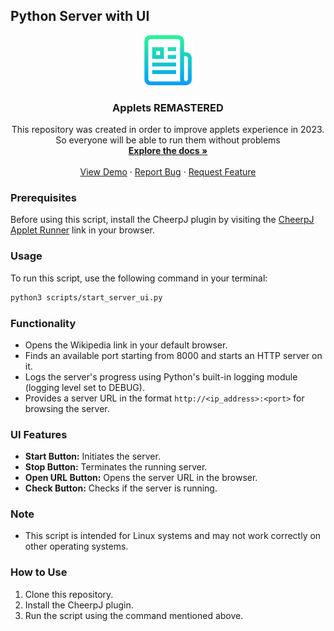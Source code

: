 ## Python Server with UI

<div align="center">
  <a href="https://github.com/project-gecko-legacy">
    <img src=".github/img/logo.png" alt="Logo" width="80" height="80">
  </a>
  <h3 align="center">Applets REMASTERED</h3>

  <p align="center">
    This repository was created in order to improve applets experience in 2023. So everyone will be able to run them without problems
    <br />
    <a href="https://github.com/geugenm/modern-lab-comp-applets/tree/master/Docs"><strong>Explore the docs »</strong></a>
    <br />
    <br />
    <a href="https://www.acsu.buffalo.edu/~wie/applet/diffusion/diffusion.html">View Demo</a>
    ·
    <a href="https://github.com/geugenm/modern-lab-comp-applets/issues">Report Bug</a>
    ·
    <a href="https://github.com/geugenm/modern-lab-comp-applets/issues">Request Feature</a>
  </p>
</div>


### Prerequisites
Before using this script, install the CheerpJ plugin by visiting the [CheerpJ Applet Runner](https://chromewebstore.google.com/detail/cheerpj-applet-runner/bbmolahhldcbngedljfadjlognfaaein) link in your browser.

### Usage
To run this script, use the following command in your terminal:

```bash
python3 scripts/start_server_ui.py
```


### Functionality
- Opens the Wikipedia link in your default browser.
- Finds an available port starting from 8000 and starts an HTTP server on it.
- Logs the server's progress using Python's built-in logging module (logging level set to DEBUG).
- Provides a server URL in the format `http://<ip_address>:<port>` for browsing the server.

### UI Features
- **Start Button:** Initiates the server.
- **Stop Button:** Terminates the running server.
- **Open URL Button:** Opens the server URL in the browser.
- **Check Button:** Checks if the server is running.

### Note
- This script is intended for Linux systems and may not work correctly on other operating systems.

### How to Use
1. Clone this repository.
2. Install the CheerpJ plugin.
3. Run the script using the command mentioned above.
